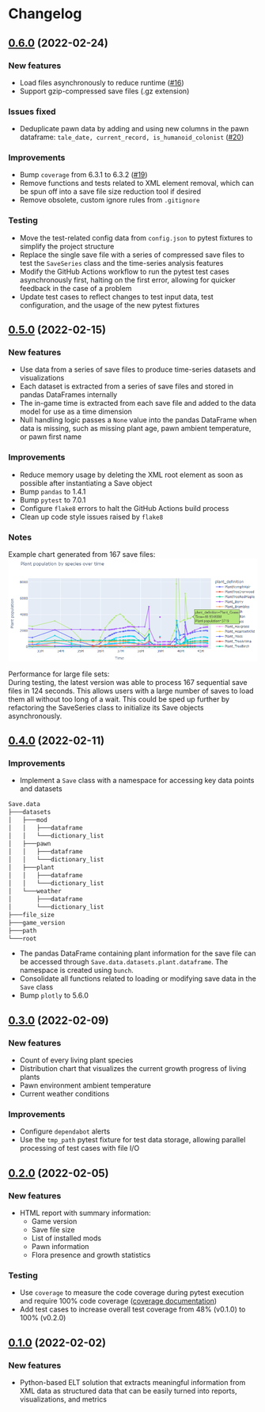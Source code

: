 # Changelog

## [0.6.0](https://github.com/stone-tech-inc/rimhistory/tree/v0.6.0) (2022-02-24)

### New features

* Load files asynchronously to reduce runtime ([#16][i16])
* Support gzip-compressed save files (.gz extension)

### Issues fixed

* Deduplicate pawn data by adding and using new columns in the pawn dataframe: `tale_date, current_record, is_humanoid_colonist` ([#20][i20])

### Improvements

* Bump `coverage` from 6.3.1 to 6.3.2 ([#19][p19])
* Remove functions and tests related to XML element removal, which can be spun off into a save file size reduction tool if desired
* Remove obsolete, custom ignore rules from `.gitignore`

### Testing

* Move the test-related config data from `config.json` to pytest fixtures to simplify the project structure
* Replace the single save file with a series of compressed save files to test the `SaveSeries` class and the time-series analysis features
* Modify the GitHub Actions workflow to run the pytest test cases asynchronously first, halting on the first error, allowing for quicker feedback in the case of a problem
* Update test cases to reflect changes to test input data, test configuration, and the usage of the new pytest fixtures

[i16]: https://github.com/stone-tech-inc/rimhistory/issues/16
[i20]: https://github.com/stone-tech-inc/rimhistory/issues/20
[p19]: https://github.com/stone-tech-inc/rimhistory/pull/19

## [0.5.0](https://github.com/stone-tech-inc/rimhistory/tree/v0.5.0) (2022-02-15)

### New features

* Use data from a series of save files to produce time-series datasets and visualizations
* Each dataset is extracted from a series of save files and stored in pandas DataFrames internally
* The in-game time is extracted from each save file and added to the data model for use as a time dimension
* Null handling logic passes a `None` value into the pandas DataFrame when data is missing, such as missing plant age, pawn ambient temperature, or pawn first name

### Improvements

* Reduce memory usage by deleting the XML root element as soon as possible after instantiating a Save object
* Bump `pandas` to 1.4.1
* Bump `pytest` to 7.0.1
* Configure `flake8` errors to halt the GitHub Actions build process
* Clean up code style issues raised by `flake8`

### Notes

Example chart generated from 167 save files:  
![Example line chart visualizing flora population by species over time](docs/images/sample_line_chart_plant_population_by_species_over_time.png)

Performance for large file sets:  
During testing, the latest version was able to process 167 sequential save files in 124 seconds. This allows users with a large number of saves to load them all without too long of a wait. This could be sped up further by refactoring the SaveSeries class to initialize its Save objects asynchronously.

## [0.4.0](https://github.com/stone-tech-inc/rimhistory/tree/v0.4.0) (2022-02-11)

### Improvements

* Implement a `Save` class with a namespace for accessing key data points and datasets

```text
Save.data
├───datasets
│   ├───mod
│   │   ├───dataframe
│   │   └───dictionary_list
│   ├───pawn
│   │   ├───dataframe
│   │   └───dictionary_list
│   ├───plant
│   │   ├───dataframe
│   │   └───dictionary_list
│   └───weather
│       ├───dataframe
│       └───dictionary_list
├───file_size
├───game_version
├───path
└───root
```

* The pandas DataFrame containing plant information for the save file can be accessed through `Save.data.datasets.plant.dataframe`. The namespace is created using `bunch`.
* Consolidate all functions related to loading or modifying save data in the `Save` class
* Bump `plotly` to 5.6.0

## [0.3.0](https://github.com/stone-tech-inc/rimhistory/tree/v0.3.0) (2022-02-09)

### New features

* Count of every living plant species
* Distribution chart that visualizes the current growth progress of living plants
* Pawn environment ambient temperature
* Current weather conditions

### Improvements

* Configure `dependabot` alerts
* Use the `tmp_path` pytest fixture for test data storage, allowing parallel processing of test cases with file I/O

## [0.2.0](https://github.com/stone-tech-inc/rimhistory/tree/v0.2.0) (2022-02-05)

### New features

* HTML report with summary information:
  * Game version
  * Save file size
  * List of installed mods
  * Pawn information
  * Flora presence and growth statistics

### Testing

* Use `coverage` to measure the code coverage during pytest execution and require 100% code coverage ([coverage documentation](https://coverage.readthedocs.io/en/6.3.1/))
* Add test cases to increase overall test coverage from 48% (v0.1.0) to 100% (v0.2.0)

## [0.1.0](https://github.com/stone-tech-inc/rimhistory/tree/v0.1.0) (2022-02-02)

### New features

* Python-based ELT solution that extracts meaningful information from XML data as structured data that can be easily turned into reports, visualizations, and metrics
